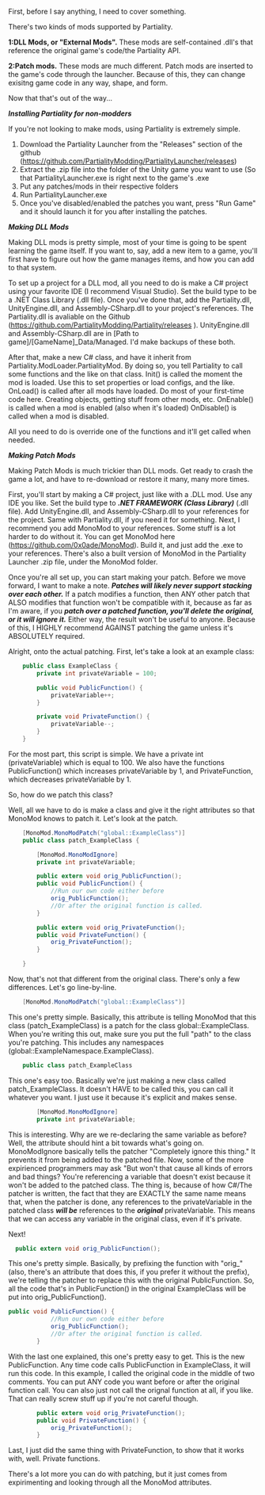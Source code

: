 First, before I say anything, I need to cover something.

There's two kinds of mods supported by Partiality. 

**1:DLL Mods, or "External Mods".** These mods are self-contained .dll's that reference the original game's code/the Partiality API.

**2:Patch mods.** These mods are much different. Patch mods are inserted to the game's code through the launcher. Because of this, they can change exisitng game code in any way, shape, and form.

Now that that's out of the way...

__***Installing Partiality for non-modders***__

If you're not looking to make mods, using Partiality is extremely simple.
1. Download the Partiality Launcher from the "Releases" section of the github (https://github.com/PartialityModding/PartialityLauncher/releases)
2. Extract the .zip file into the folder of the Unity game you want to use (So that PartialityLauncher.exe is right next to the game's .exe
3. Put any patches/mods in their respective folders
4. Run PartialityLauncher.exe
5. Once you've disabled/enabled the patches you want, press "Run Game" and it should launch it for you after installing the patches.

__***Making DLL Mods***__

Making DLL mods is pretty simple, most of your time is going to be spent learning the game itself. If you want to, say, add a new item to a game, you'll first have to figure out how the game manages items, and how you can add to that system.

To set up a project for a DLL mod, all you need to do is make a C# project using your favorite IDE (I recommend Visual Studio). Set the build type to be a .NET Class Library (.dll file).
Once you've done that, add the Partiality.dll, UnityEngine.dll, and Assembly-CSharp.dll to your project's references. The Partiality.dll is avaliable on the Github (https://github.com/PartialityModding/Partiality/releases ). UnityEngine.dll and Assembly-CSharp.dll are in [Path to game]/[GameName]_Data/Managed. I'd make backups of these both.

After that, make a new C# class, and have it inherit from Partiality.ModLoader.PartialityMod. By doing so, you tell Partiality to call some functions and the like on that class.
Init() is called the moment the mod is loaded. Use this to set properties or load configs, and the like.
OnLoad() is called after all mods have loaded. Do most of your first-time code here. Creating objects, getting stuff from other mods, etc.
OnEnable() is called when a mod is enabled (also when it's loaded)
OnDisable() is called when a mod is disabled.

All you need to do is override one of the functions and it'll get called when needed.

__***Making Patch Mods***__

Making Patch Mods is much trickier than DLL mods. Get ready to crash the game a lot, and have to re-download or restore it many, many more times.

First, you'll start by making a C# project, just like with a .DLL mod. Use any IDE you like. Set the build type to ***.NET FRAMEWORK (Class Library)***  (.dll file). Add UnityEngine.dll, and Assembly-CSharp.dll to your references for the project. Same with Partiality.dll, if you need it for something. Next, I recommend  you add MonoMod to your references. Some stuff is a lot harder to do without it. You can get MonoMod here (https://github.com/0x0ade/MonoMod). Build it, and just add the .exe to your references. There's also a built version of MonoMod in the Partiality Launcher .zip file, under the MonoMod folder.

Once you're all set up, you can start making your patch. Before we move forward, I want to make a note. ***Patches will likely never support stacking over each other.*** If a patch modifies a function, then ANY other patch that ALSO modifies that function won't be compatible with it, because as far as I'm aware, if you ***patch over a patched function, you'll delete the original, or it will ignore it.*** Either way, the result won't be useful to anyone. Because of this, I HIGHLY recommend  AGAINST patching the game unless it's ABSOLUTELY required.

Alright, onto the actual patching.
First, let's take a look at an example class:


```cs
    public class ExampleClass {
        private int privateVariable = 100;

        public void PublicFunction() {
            privateVariable++;
        }

        private void PrivateFunction() {
            privateVariable--;
        }
    }
```

For the most part, this script is simple. We have a private int (privateVariable) which is equal to 100. 
We also have the functions PublicFunction() which increases privateVariable by 1, and PrivateFunction, which decreases privateVariable by 1.

So, how do we patch this class?

Well, all we have to do is make a class and give it the right attributes so that MonoMod knows to patch it.
Let's look at the patch.

```cs
    [MonoMod.MonoModPatch("global::ExampleClass")]
    public class patch_ExampleClass {

        [MonoMod.MonoModIgnore]
        private int privateVariable;

        public extern void orig_PublicFunction();
        public void PublicFunction() {
            //Run our own code either before
            orig_PublicFunction();
            //Or after the original function is called.
        }

        public extern void orig_PrivateFunction();
        public void PrivateFunction() {
            orig_PrivateFunction();
        }

    }
```

Now, that's not that different from the original class. There's only a few differences.
Let's go line-by-line.
```cs
    [MonoMod.MonoModPatch("global::ExampleClass")]
```
This one's pretty simple. Basically, this attribute is telling MonoMod that this class (patch_ExampleClass) is a patch for the class global::ExampleClass. When you're writing this out, make sure you put the full "path" to the class you're patching. This includes any namespaces (global::ExampleNamespace.ExampleClass).

```cs
    public class patch_ExampleClass
```
This one's easy too. Basically we're just making a new class called patch_ExampleClass. It doesn't HAVE to be called this, you can call it whatever you want. I just use it because it's explicit and makes sense.

```cs
        [MonoMod.MonoModIgnore]
        private int privateVariable;
```
This is interesting. Why are we re-declaring the same variable as before? Well, the attribute should hint a bit towards what's going on. MonoModIgnore basically tells the patcher "Completely ignore this thing." It prevents it from being added to the patched file. Now, some of the more expirienced programmers may ask "But won't that cause all kinds of errors and bad things? You're referencing a variable that doesn't exist because it won't be added to the patched class.
The thing is, because of how C#/The patcher is written, the fact that they are EXACTLY the same name means that, when the patcher is done, any references to the privateVariable in the patched class ***will be*** references to the ***original*** privateVariable. This means that we can access any variable in the original class, even if it's private.

Next!
```cs
  public extern void orig_PublicFunction();
```
This one's pretty simple. Basically, by prefixing the function with "orig_" (also, there's an attribute that does this, if you prefer it without the prefix), we're telling the patcher to replace this with the original PublicFunction. So, all the code that's in PublicFunction() in the original ExampleClass will be put into orig_PublicFunction().

```cs
public void PublicFunction() {
            //Run our own code either before
            orig_PublicFunction();
            //Or after the original function is called.
        }
```
With the last one explained, this one's pretty easy to get. This is the new PublicFunction. Any time code calls PublicFunction in ExampleClass, it will run this code. In this example, I called the original code in the middle of two comments. You can put ANY code you want before or after the original function call. You can also just not call the orignal function at all, if you like. That can really screw stuff up if you're not careful though.

```cs
        public extern void orig_PrivateFunction();
        public void PrivateFunction() {
            orig_PrivateFunction();
        }
```
Last, I just did the same thing with PrivateFunction, to show that it works with, well. Private functions.

There's a lot more you can do with patching, but it just comes from expirimenting and looking through all the MonoMod attributes.
